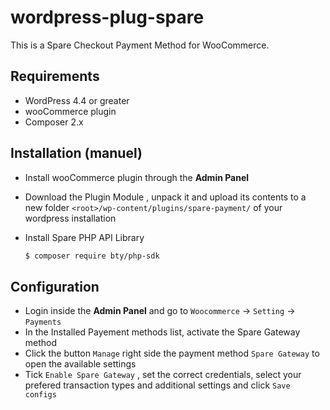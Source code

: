 # wordpress-plug-spare

This is a Spare Checkout Payment Method for WooCommerce.

## Requirements

  * WordPress 4.4 or greater
  * wooCommerce plugin
  * Composer 2.x

## Installation (manuel)

  * Install wooCommerce plugin through the __Admin Panel__ 
  * Download the Plugin Module , unpack it and upload its contents to a new folder ```<root>/wp-content/plugins/spare-payment/``` of your wordpress installation
  * Install Spare PHP API Library

    ```sh
    $ composer require bty/php-sdk
    ```

## Configuration

  * Login inside the __Admin Panel__ and go to ```Woocommerce``` -> ```Setting``` -> ```Payments```
  * In the Installed Payement methods list, activate the Spare Gateway method
  * Click the button ```Manage``` right side the payment method ```Spare Gateway``` to open the available settings
  * Tick ```Enable Spare Gateway``` , set the correct credentials, select your prefered transaction types and additional settings and click ```Save configs```
